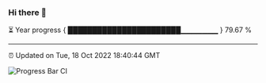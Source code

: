 ### Hi there 👋

⏳ Year progress { ███████████████████████▁▁▁▁▁▁▁ } 79.67 %

---

⏰ Updated on Tue, 18 Oct 2022 18:40:44 GMT

![Progress Bar CI](https://github.com/ZhaoGui/ZhaoGui/workflows/Progress%20Bar%20CI/badge.svg)
